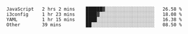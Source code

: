 
<!--START_SECTION:waka-->

```text
JavaScript   2 hrs 2 mins    ██████▓░░░░░░░░░░░░░░░░░░   26.58 %
i3config     1 hr 23 mins    ████▓░░░░░░░░░░░░░░░░░░░░   18.08 %
YAML         1 hr 15 mins    ████░░░░░░░░░░░░░░░░░░░░░   16.38 %
Other        39 mins         ██░░░░░░░░░░░░░░░░░░░░░░░   08.50 %
```

<!--END_SECTION:waka-->

<!--unk0e-ctrlmd-blitzh-->
